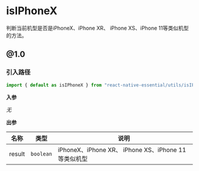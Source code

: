 # isIPhoneX  

判断当前机型是否是iPhoneX、iPhone XR、 iPhone XS、iPhone 11等类似机型的方法。  


## @1.0  

### 引入路径  

```js
import { default as isIPhoneX } from "react-native-essential/utils/isIPhoneX/@1.0";
```  

**入参**  

_无_  

**出参**  

| 名称 | 类型 | 说明 | 
| - | - | - | 
| result | `boolean` | iPhoneX、iPhone XR、 iPhone XS、iPhone 11等类似机型 |  